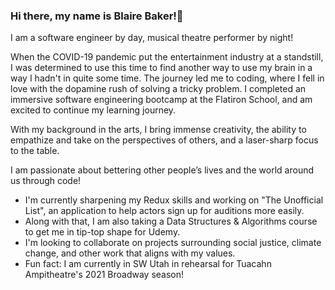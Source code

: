 ### Hi there, my name is Blaire Baker!👋

I am a software engineer by day, musical theatre performer by night!

When the COVID-19 pandemic put the entertainment industry at a standstill, I was determined to use this time to find another way to use my brain in a way I hadn't in quite some time. The journey led me to coding, where I fell in love with the dopamine rush of solving a tricky problem. I completed an immersive software engineering bootcamp at the Flatiron School, and am excited to continue my learning journey.

With my background in the arts, I bring immense creativity, the ability to empathize and take on the perspectives of others, and a laser-sharp focus to the table. 

I am passionate about bettering other people’s lives and the world around us through code!

- I'm currently sharpening my Redux skills and working on "The Unofficial List", an application to help actors sign up for auditions more easily.
- Along with that, I am also taking a Data Structures & Algorithms course to get me in tip-top shape for Udemy.
- I'm looking to collaborate on projects surrounding social justice, climate change, and other work that aligns with my values.
- Fun fact: I am currently in SW Utah in rehearsal for Tuacahn Ampitheatre's 2021 Broadway season!

<!--
**thequeenbeebs/thequeenbeebs** is a ✨ _special_ ✨ repository because its `README.md` (this file) appears on your GitHub profile.

Here are some ideas to get you started:

- 🔭 I’m currently working on ...
- 🌱 I’m currently learning ...
- 👯 I’m looking to collaborate on ...
- 🤔 I’m looking for help with ...
- 💬 Ask me about ...
- 📫 How to reach me: ...
- 😄 Pronouns: ...
- ⚡ Fun fact: ...
-->
